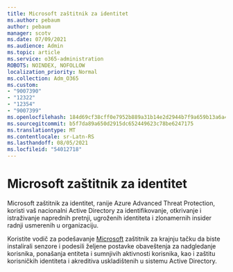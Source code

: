 ```yaml
---
title: Microsoft zaštitnik za identitet
ms.author: pebaum
author: pebaum
manager: scotv
ms.date: 07/09/2021
ms.audience: Admin
ms.topic: article
ms.service: o365-administration
ROBOTS: NOINDEX, NOFOLLOW
localization_priority: Normal
ms.collection: Adm_O365
ms.custom:
- "9007390"
- "12322"
- "12354"
- "9007399"
ms.openlocfilehash: 184d69cf38cff0e7952b889a31b14e2d2944b7f9a659b13a6a417c0184557a36
ms.sourcegitcommit: b5f7da89a650d2915dc652449623c78be6247175
ms.translationtype: MT
ms.contentlocale: sr-Latn-RS
ms.lasthandoff: 08/05/2021
ms.locfileid: "54012718"
---
```

# <a name="microsoft-defender-for-identity"></a>Microsoft zaštitnik za identitet

Microsoft zaštitnik za identitet, ranije Azure Advanced Threat Protection, koristi vaš nacionalni Active Directory za identifikovanje, otkrivanje i istraživanje naprednih pretnji, ugroženih identiteta i zlonamernih insider radnji usmerenih u organizaciju. 

Koristite vodič za podešavanje [Microsoft](https://admin.microsoft.com/adminportal/home#/modernonboarding/defenderatpsetup) zaštitnik za krajnju tačku da biste instalirali senzore i podesili željene postavke obaveštenja za nadgledanje korisnika, ponašanja entiteta i sumnjivih aktivnosti korisnika, kao i zaštitu korisničkih identiteta i akreditiva uskladištenih u sistemu Active Directory.
